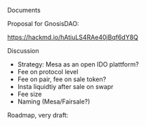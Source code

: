 Documents

Proposal for GnosisDAO:

https://hackmd.io/hAtiuLS4RAe40jBqf6dY8Q


Discussion

- Strategy: Mesa as an open IDO plattform?
- Fee on protocol level
- Fee on pair, fee on sale token?
- Insta liquidtiy after sale on swapr
- Fee size
- Naming (Mesa/Fairsale?)

Roadmap, very draft:
